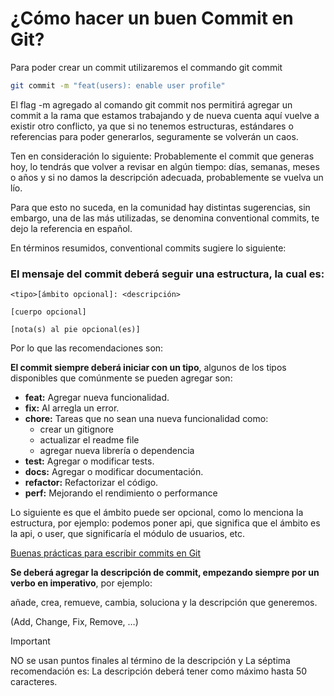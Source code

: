 # ¿Cómo hacer un buen Commit en Git?
Para poder crear un commit utilizaremos el commando git commit

```bash
git commit -m "feat(users): enable user profile"
```

El flag -m agregado al comando git commit nos permitirá agregar un commit a la rama que estamos trabajando y de nueva cuenta aquí vuelve a existir otro conflicto, ya que si no tenemos estructuras, estándares o referencias para poder generarlos, seguramente se volverán un caos.

Ten en consideración lo siguiente: Probablemente el commit que generas hoy, lo tendrás que volver a revisar en algún tiempo: días, semanas, meses o años y si no damos la descripción adecuada, probablemente se vuelva un lío.

Para que esto no suceda, en la comunidad hay distintas sugerencias, sin embargo, una de las más utilizadas, se denomina conventional commits, te dejo la referencia en español.

En términos resumidos, conventional commits sugiere lo siguiente:
### El mensaje del commit deberá seguir una estructura, la cual es:

```
<tipo>[ámbito opcional]: <descripción>

[cuerpo opcional]

[nota(s) al pie opcional(es)]
```
Por lo que las recomendaciones son:

**El commit siempre deberá iniciar con un tipo**, algunos de los tipos disponibles que comúnmente se pueden agregar son:

- **feat:** Agregar nueva funcionalidad.
- **fix:** Al arregla un error.
- **chore:** Tareas que no sean una nueva funcionalidad como:
  - crear un gitignore
  - actualizar el readme file
  - agregar nueva librería o dependencia
- **test:** Agregar o modificar tests.
- **docs:** Agregar o modificar documentación.
- **refactor:** Refactorizar el código.
- **perf:** Mejorando el rendimiento o performance

Lo siguiente es que el ámbito puede ser opcional, como lo menciona la estructura, por ejemplo: podemos poner api, que significa que el ámbito es la api, o user, que significaría el módulo de usuarios, etc.

[Buenas prácticas para escribir commits en Git](https://midu.dev/buenas-practicas-escribir-commits-git/)

**Se deberá agregar la descripción de commit, empezando siempre por un verbo en imperativo**, por ejemplo:

añade, crea, remueve, cambia, soluciona y la descripción que generemos.

(Add, Change, Fix, Remove, …)


> [!IMPORTANT]
> NO se usan puntos finales al término de la descripción y La séptima recomendación es: La descripción deberá tener como máximo hasta 50 caracteres.